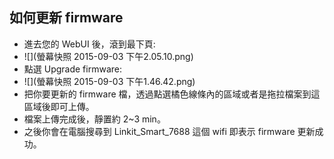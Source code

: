 ## 如何更新 firmware

* 進去您的 WebUI 後，滾到最下頁:
* ![](螢幕快照 2015-09-03 下午2.05.10.png)
* 點選 Upgrade firmware:
* ![](螢幕快照 2015-09-03 下午1.46.42.png)
* 把你要更新的 firmware 檔，透過點選橘色線條內的區域或者是拖拉檔案到這區域後即可上傳。
* 檔案上傳完成後，靜置約 2~3 min。
* 之後你會在電腦搜尋到 Linkit_Smart_7688 這個 wifi 即表示 firmware 更新成功。